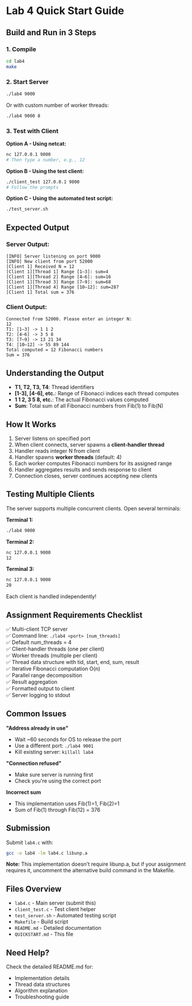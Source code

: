 # Lab 4 Quick Start Guide

## Build and Run in 3 Steps

### 1. Compile
```bash
cd lab4
make
```

### 2. Start Server
```bash
./lab4 9000
```
Or with custom number of worker threads:
```bash
./lab4 9000 8
```

### 3. Test with Client

**Option A - Using netcat:**
```bash
nc 127.0.0.1 9000
# Then type a number, e.g., 12
```

**Option B - Using the test client:**
```bash
./client_test 127.0.0.1 9000
# Follow the prompts
```

**Option C - Using the automated test script:**
```bash
./test_server.sh
```

## Expected Output

### Server Output:
```
[INFO] Server listening on port 9000
[INFO] New client from port 52000
[Client 1] Received N = 12
[Client 1][Thread 1] Range [1–3]: sum=4
[Client 1][Thread 2] Range [4–6]: sum=16
[Client 1][Thread 3] Range [7–9]: sum=68
[Client 1][Thread 4] Range [10–12]: sum=287
[Client 1] Total sum = 376
```

### Client Output:
```
Connected from 52000. Please enter an integer N:
12
T1: [1–3] -> 1 1 2
T2: [4–6] -> 3 5 8
T3: [7–9] -> 13 21 34
T4: [10–12] -> 55 89 144
Total computed = 12 Fibonacci numbers
Sum = 376
```

## Understanding the Output

- **T1, T2, T3, T4**: Thread identifiers
- **[1-3], [4-6], etc.**: Range of Fibonacci indices each thread computes
- **1 1 2, 3 5 8, etc.**: The actual Fibonacci values computed
- **Sum**: Total sum of all Fibonacci numbers from Fib(1) to Fib(N)

## How It Works

1. Server listens on specified port
2. When client connects, server spawns a **client-handler thread**
3. Handler reads integer N from client
4. Handler spawns **worker threads** (default: 4)
5. Each worker computes Fibonacci numbers for its assigned range
6. Handler aggregates results and sends response to client
7. Connection closes, server continues accepting new clients

## Testing Multiple Clients

The server supports multiple concurrent clients. Open several terminals:

**Terminal 1:**
```bash
./lab4 9000
```

**Terminal 2:**
```bash
nc 127.0.0.1 9000
12
```

**Terminal 3:**
```bash
nc 127.0.0.1 9000
20
```

Each client is handled independently!

## Assignment Requirements Checklist

✅ Multi-client TCP server  
✅ Command line: `./lab4 <port> [num_threads]`  
✅ Default num_threads = 4  
✅ Client-handler threads (one per client)  
✅ Worker threads (multiple per client)  
✅ Thread data structure with tid, start, end, sum, result  
✅ Iterative Fibonacci computation O(n)  
✅ Parallel range decomposition  
✅ Result aggregation  
✅ Formatted output to client  
✅ Server logging to stdout  

## Common Issues

**"Address already in use"**
- Wait ~60 seconds for OS to release the port
- Use a different port: `./lab4 9001`
- Kill existing server: `killall lab4`

**"Connection refused"**
- Make sure server is running first
- Check you're using the correct port

**Incorrect sum**
- This implementation uses Fib(1)=1, Fib(2)=1
- Sum of Fib(1) through Fib(12) = 376

## Submission

Submit `lab4.c` with:
```bash
gcc -o lab4 -lm lab4.c libunp.a
```

**Note:** This implementation doesn't require libunp.a, but if your assignment requires it, uncomment the alternative build command in the Makefile.

## Files Overview

- `lab4.c` - Main server (submit this)
- `client_test.c` - Test client helper
- `test_server.sh` - Automated testing script
- `Makefile` - Build script
- `README.md` - Detailed documentation
- `QUICKSTART.md` - This file

## Need Help?

Check the detailed README.md for:
- Implementation details
- Thread data structures
- Algorithm explanation
- Troubleshooting guide

